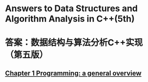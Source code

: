 # Answers to Data Structures and Algorithm Analysis in C++(5th)  
# 答案：数据结构与算法分析C++实现（第五版）
## [Chapter 1 Programming: a general overview](ch01)

